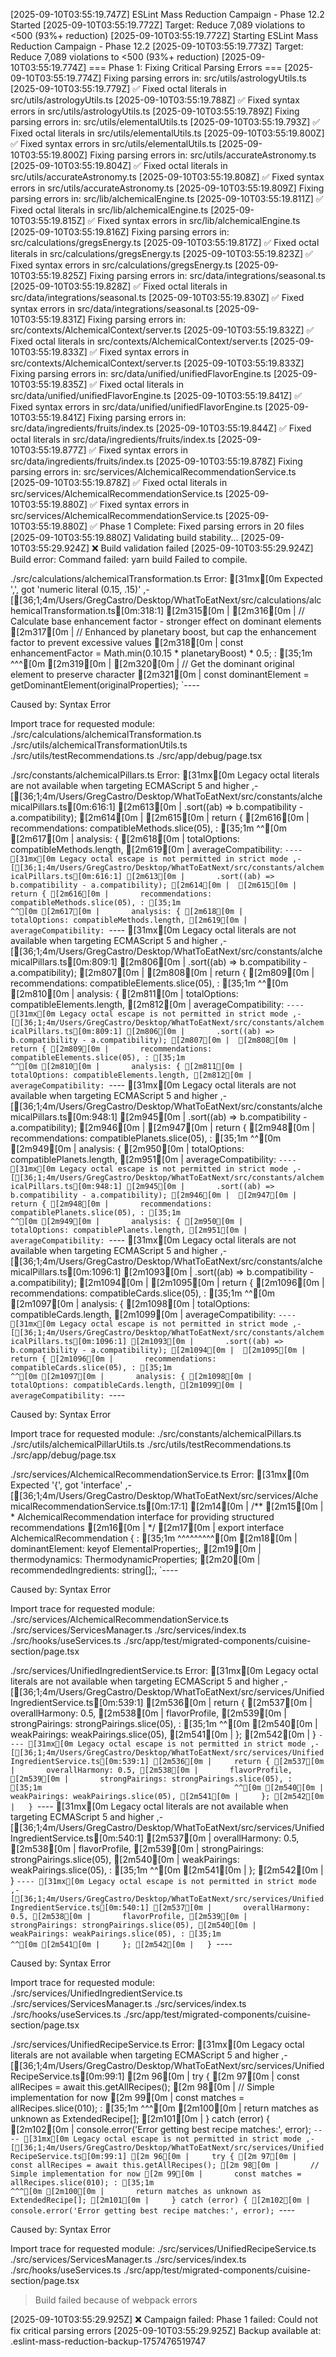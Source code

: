 [2025-09-10T03:55:19.747Z] ESLint Mass Reduction Campaign - Phase 12.2 Started
[2025-09-10T03:55:19.772Z] Target: Reduce 7,089 violations to <500 (93%+ reduction)
[2025-09-10T03:55:19.772Z] Starting ESLint Mass Reduction Campaign - Phase 12.2
[2025-09-10T03:55:19.773Z] Target: Reduce 7,089 violations to <500 (93%+ reduction)
[2025-09-10T03:55:19.774Z] 
=== Phase 1: Fixing Critical Parsing Errors ===
[2025-09-10T03:55:19.774Z] Fixing parsing errors in: src/utils/astrologyUtils.ts
[2025-09-10T03:55:19.779Z]   ✅ Fixed octal literals in src/utils/astrologyUtils.ts
[2025-09-10T03:55:19.788Z]   ✅ Fixed syntax errors in src/utils/astrologyUtils.ts
[2025-09-10T03:55:19.789Z] Fixing parsing errors in: src/utils/elementalUtils.ts
[2025-09-10T03:55:19.793Z]   ✅ Fixed octal literals in src/utils/elementalUtils.ts
[2025-09-10T03:55:19.800Z]   ✅ Fixed syntax errors in src/utils/elementalUtils.ts
[2025-09-10T03:55:19.800Z] Fixing parsing errors in: src/utils/accurateAstronomy.ts
[2025-09-10T03:55:19.804Z]   ✅ Fixed octal literals in src/utils/accurateAstronomy.ts
[2025-09-10T03:55:19.808Z]   ✅ Fixed syntax errors in src/utils/accurateAstronomy.ts
[2025-09-10T03:55:19.809Z] Fixing parsing errors in: src/lib/alchemicalEngine.ts
[2025-09-10T03:55:19.811Z]   ✅ Fixed octal literals in src/lib/alchemicalEngine.ts
[2025-09-10T03:55:19.815Z]   ✅ Fixed syntax errors in src/lib/alchemicalEngine.ts
[2025-09-10T03:55:19.816Z] Fixing parsing errors in: src/calculations/gregsEnergy.ts
[2025-09-10T03:55:19.817Z]   ✅ Fixed octal literals in src/calculations/gregsEnergy.ts
[2025-09-10T03:55:19.823Z]   ✅ Fixed syntax errors in src/calculations/gregsEnergy.ts
[2025-09-10T03:55:19.825Z] Fixing parsing errors in: src/data/integrations/seasonal.ts
[2025-09-10T03:55:19.828Z]   ✅ Fixed octal literals in src/data/integrations/seasonal.ts
[2025-09-10T03:55:19.830Z]   ✅ Fixed syntax errors in src/data/integrations/seasonal.ts
[2025-09-10T03:55:19.831Z] Fixing parsing errors in: src/contexts/AlchemicalContext/server.ts
[2025-09-10T03:55:19.832Z]   ✅ Fixed octal literals in src/contexts/AlchemicalContext/server.ts
[2025-09-10T03:55:19.833Z]   ✅ Fixed syntax errors in src/contexts/AlchemicalContext/server.ts
[2025-09-10T03:55:19.833Z] Fixing parsing errors in: src/data/unified/unifiedFlavorEngine.ts
[2025-09-10T03:55:19.835Z]   ✅ Fixed octal literals in src/data/unified/unifiedFlavorEngine.ts
[2025-09-10T03:55:19.841Z]   ✅ Fixed syntax errors in src/data/unified/unifiedFlavorEngine.ts
[2025-09-10T03:55:19.841Z] Fixing parsing errors in: src/data/ingredients/fruits/index.ts
[2025-09-10T03:55:19.844Z]   ✅ Fixed octal literals in src/data/ingredients/fruits/index.ts
[2025-09-10T03:55:19.877Z]   ✅ Fixed syntax errors in src/data/ingredients/fruits/index.ts
[2025-09-10T03:55:19.878Z] Fixing parsing errors in: src/services/AlchemicalRecommendationService.ts
[2025-09-10T03:55:19.878Z]   ✅ Fixed octal literals in src/services/AlchemicalRecommendationService.ts
[2025-09-10T03:55:19.880Z]   ✅ Fixed syntax errors in src/services/AlchemicalRecommendationService.ts
[2025-09-10T03:55:19.880Z] ✅ Phase 1 Complete: Fixed parsing errors in 20 files
[2025-09-10T03:55:19.880Z] Validating build stability...
[2025-09-10T03:55:29.924Z] ❌ Build validation failed
[2025-09-10T03:55:29.924Z] Build error: Command failed: yarn build
Failed to compile.

./src/calculations/alchemicalTransformation.ts
Error:   [31mx[0m Expected ',', got 'numeric literal (0.15, .15)'
     ,-[[36;1;4m/Users/GregCastro/Desktop/WhatToEatNext/src/calculations/alchemicalTransformation.ts[0m:318:1]
 [2m315[0m | 
 [2m316[0m |     // Calculate base enhancement factor - stronger effect on dominant elements
 [2m317[0m |     // Enhanced by planetary boost, but cap the enhancement factor to prevent excessive values
 [2m318[0m |     const enhancementFactor = Math.min(0.10.15 * planetaryBoost) * 0.5;
     : [35;1m                                           ^^^[0m
 [2m319[0m | 
 [2m320[0m |     // Get the dominant original element to preserve character
 [2m321[0m |     const dominantElement = getDominantElement(originalProperties);
     `----

Caused by:
    Syntax Error

Import trace for requested module:
./src/calculations/alchemicalTransformation.ts
./src/utils/alchemicalTransformationUtils.ts
./src/utils/testRecommendations.ts
./src/app/debug/page.tsx

./src/constants/alchemicalPillars.ts
Error:   [31mx[0m Legacy octal literals are not available when targeting ECMAScript 5 and higher
     ,-[[36;1;4m/Users/GregCastro/Desktop/WhatToEatNext/src/constants/alchemicalPillars.ts[0m:616:1]
 [2m613[0m |       .sort((ab) => b.compatibility - a.compatibility);
 [2m614[0m | 
 [2m615[0m |     return {
 [2m616[0m |       recommendations: compatibleMethods.slice(05),
     : [35;1m                                               ^^[0m
 [2m617[0m |       analysis: {
 [2m618[0m |         totalOptions: compatibleMethods.length,
 [2m619[0m |         averageCompatibility:
     `----
  [31mx[0m Legacy octal escape is not permitted in strict mode
     ,-[[36;1;4m/Users/GregCastro/Desktop/WhatToEatNext/src/constants/alchemicalPillars.ts[0m:616:1]
 [2m613[0m |       .sort((ab) => b.compatibility - a.compatibility);
 [2m614[0m | 
 [2m615[0m |     return {
 [2m616[0m |       recommendations: compatibleMethods.slice(05),
     : [35;1m                                               ^^[0m
 [2m617[0m |       analysis: {
 [2m618[0m |         totalOptions: compatibleMethods.length,
 [2m619[0m |         averageCompatibility:
     `----
  [31mx[0m Legacy octal literals are not available when targeting ECMAScript 5 and higher
     ,-[[36;1;4m/Users/GregCastro/Desktop/WhatToEatNext/src/constants/alchemicalPillars.ts[0m:809:1]
 [2m806[0m |       .sort((ab) => b.compatibility - a.compatibility);
 [2m807[0m | 
 [2m808[0m |     return {
 [2m809[0m |       recommendations: compatibleElements.slice(05),
     : [35;1m                                                ^^[0m
 [2m810[0m |       analysis: {
 [2m811[0m |         totalOptions: compatibleElements.length,
 [2m812[0m |         averageCompatibility:
     `----
  [31mx[0m Legacy octal escape is not permitted in strict mode
     ,-[[36;1;4m/Users/GregCastro/Desktop/WhatToEatNext/src/constants/alchemicalPillars.ts[0m:809:1]
 [2m806[0m |       .sort((ab) => b.compatibility - a.compatibility);
 [2m807[0m | 
 [2m808[0m |     return {
 [2m809[0m |       recommendations: compatibleElements.slice(05),
     : [35;1m                                                ^^[0m
 [2m810[0m |       analysis: {
 [2m811[0m |         totalOptions: compatibleElements.length,
 [2m812[0m |         averageCompatibility:
     `----
  [31mx[0m Legacy octal literals are not available when targeting ECMAScript 5 and higher
     ,-[[36;1;4m/Users/GregCastro/Desktop/WhatToEatNext/src/constants/alchemicalPillars.ts[0m:948:1]
 [2m945[0m |       .sort((ab) => b.compatibility - a.compatibility);
 [2m946[0m | 
 [2m947[0m |     return {
 [2m948[0m |       recommendations: compatiblePlanets.slice(05),
     : [35;1m                                               ^^[0m
 [2m949[0m |       analysis: {
 [2m950[0m |         totalOptions: compatiblePlanets.length,
 [2m951[0m |         averageCompatibility:
     `----
  [31mx[0m Legacy octal escape is not permitted in strict mode
     ,-[[36;1;4m/Users/GregCastro/Desktop/WhatToEatNext/src/constants/alchemicalPillars.ts[0m:948:1]
 [2m945[0m |       .sort((ab) => b.compatibility - a.compatibility);
 [2m946[0m | 
 [2m947[0m |     return {
 [2m948[0m |       recommendations: compatiblePlanets.slice(05),
     : [35;1m                                               ^^[0m
 [2m949[0m |       analysis: {
 [2m950[0m |         totalOptions: compatiblePlanets.length,
 [2m951[0m |         averageCompatibility:
     `----
  [31mx[0m Legacy octal literals are not available when targeting ECMAScript 5 and higher
      ,-[[36;1;4m/Users/GregCastro/Desktop/WhatToEatNext/src/constants/alchemicalPillars.ts[0m:1096:1]
 [2m1093[0m |       .sort((ab) => b.compatibility - a.compatibility);
 [2m1094[0m | 
 [2m1095[0m |     return {
 [2m1096[0m |       recommendations: compatibleCards.slice(05),
      : [35;1m                                             ^^[0m
 [2m1097[0m |       analysis: {
 [2m1098[0m |         totalOptions: compatibleCards.length,
 [2m1099[0m |         averageCompatibility:
      `----
  [31mx[0m Legacy octal escape is not permitted in strict mode
      ,-[[36;1;4m/Users/GregCastro/Desktop/WhatToEatNext/src/constants/alchemicalPillars.ts[0m:1096:1]
 [2m1093[0m |       .sort((ab) => b.compatibility - a.compatibility);
 [2m1094[0m | 
 [2m1095[0m |     return {
 [2m1096[0m |       recommendations: compatibleCards.slice(05),
      : [35;1m                                             ^^[0m
 [2m1097[0m |       analysis: {
 [2m1098[0m |         totalOptions: compatibleCards.length,
 [2m1099[0m |         averageCompatibility:
      `----

Caused by:
    Syntax Error

Import trace for requested module:
./src/constants/alchemicalPillars.ts
./src/utils/alchemicalPillarUtils.ts
./src/utils/testRecommendations.ts
./src/app/debug/page.tsx

./src/services/AlchemicalRecommendationService.ts
Error:   [31mx[0m Expected '{', got 'interface'
    ,-[[36;1;4m/Users/GregCastro/Desktop/WhatToEatNext/src/services/AlchemicalRecommendationService.ts[0m:17:1]
 [2m14[0m | /**
 [2m15[0m |  * AlchemicalRecommendation interface for providing structured recommendations
 [2m16[0m |  */
 [2m17[0m | export interface AlchemicalRecommendation {
    : [35;1m       ^^^^^^^^^[0m
 [2m18[0m |   dominantElement: keyof ElementalProperties;,
 [2m19[0m |   thermodynamics: ThermodynamicProperties;
 [2m20[0m |   recommendedIngredients: string[];,
    `----

Caused by:
    Syntax Error

Import trace for requested module:
./src/services/AlchemicalRecommendationService.ts
./src/services/ServicesManager.ts
./src/services/index.ts
./src/hooks/useServices.ts
./src/app/test/migrated-components/cuisine-section/page.tsx

./src/services/UnifiedIngredientService.ts
Error:   [31mx[0m Legacy octal literals are not available when targeting ECMAScript 5 and higher
     ,-[[36;1;4m/Users/GregCastro/Desktop/WhatToEatNext/src/services/UnifiedIngredientService.ts[0m:539:1]
 [2m536[0m |     return {
 [2m537[0m |       overallHarmony: 0.5,
 [2m538[0m |       flavorProfile,
 [2m539[0m |       strongPairings: strongPairings.slice(05),
     : [35;1m                                           ^^[0m
 [2m540[0m |       weakPairings: weakPairings.slice(05),
 [2m541[0m |     };
 [2m542[0m |   }
     `----
  [31mx[0m Legacy octal escape is not permitted in strict mode
     ,-[[36;1;4m/Users/GregCastro/Desktop/WhatToEatNext/src/services/UnifiedIngredientService.ts[0m:539:1]
 [2m536[0m |     return {
 [2m537[0m |       overallHarmony: 0.5,
 [2m538[0m |       flavorProfile,
 [2m539[0m |       strongPairings: strongPairings.slice(05),
     : [35;1m                                           ^^[0m
 [2m540[0m |       weakPairings: weakPairings.slice(05),
 [2m541[0m |     };
 [2m542[0m |   }
     `----
  [31mx[0m Legacy octal literals are not available when targeting ECMAScript 5 and higher
     ,-[[36;1;4m/Users/GregCastro/Desktop/WhatToEatNext/src/services/UnifiedIngredientService.ts[0m:540:1]
 [2m537[0m |       overallHarmony: 0.5,
 [2m538[0m |       flavorProfile,
 [2m539[0m |       strongPairings: strongPairings.slice(05),
 [2m540[0m |       weakPairings: weakPairings.slice(05),
     : [35;1m                                       ^^[0m
 [2m541[0m |     };
 [2m542[0m |   }
     `----
  [31mx[0m Legacy octal escape is not permitted in strict mode
     ,-[[36;1;4m/Users/GregCastro/Desktop/WhatToEatNext/src/services/UnifiedIngredientService.ts[0m:540:1]
 [2m537[0m |       overallHarmony: 0.5,
 [2m538[0m |       flavorProfile,
 [2m539[0m |       strongPairings: strongPairings.slice(05),
 [2m540[0m |       weakPairings: weakPairings.slice(05),
     : [35;1m                                       ^^[0m
 [2m541[0m |     };
 [2m542[0m |   }
     `----

Caused by:
    Syntax Error

Import trace for requested module:
./src/services/UnifiedIngredientService.ts
./src/services/ServicesManager.ts
./src/services/index.ts
./src/hooks/useServices.ts
./src/app/test/migrated-components/cuisine-section/page.tsx

./src/services/UnifiedRecipeService.ts
Error:   [31mx[0m Legacy octal literals are not available when targeting ECMAScript 5 and higher
     ,-[[36;1;4m/Users/GregCastro/Desktop/WhatToEatNext/src/services/UnifiedRecipeService.ts[0m:99:1]
 [2m 96[0m |     try {
 [2m 97[0m |       const allRecipes = await this.getAllRecipes();
 [2m 98[0m |       // Simple implementation for now
 [2m 99[0m |       const matches = allRecipes.slice(010);
     : [35;1m                                       ^^^[0m
 [2m100[0m |       return matches as unknown as ExtendedRecipe[];
 [2m101[0m |     } catch (error) {
 [2m102[0m |       console.error('Error getting best recipe matches:', error);
     `----
  [31mx[0m Legacy octal escape is not permitted in strict mode
     ,-[[36;1;4m/Users/GregCastro/Desktop/WhatToEatNext/src/services/UnifiedRecipeService.ts[0m:99:1]
 [2m 96[0m |     try {
 [2m 97[0m |       const allRecipes = await this.getAllRecipes();
 [2m 98[0m |       // Simple implementation for now
 [2m 99[0m |       const matches = allRecipes.slice(010);
     : [35;1m                                       ^^^[0m
 [2m100[0m |       return matches as unknown as ExtendedRecipe[];
 [2m101[0m |     } catch (error) {
 [2m102[0m |       console.error('Error getting best recipe matches:', error);
     `----

Caused by:
    Syntax Error

Import trace for requested module:
./src/services/UnifiedRecipeService.ts
./src/services/ServicesManager.ts
./src/services/index.ts
./src/hooks/useServices.ts
./src/app/test/migrated-components/cuisine-section/page.tsx


> Build failed because of webpack errors

[2025-09-10T03:55:29.925Z] 
❌ Campaign failed: Phase 1 failed: Could not fix critical parsing errors
[2025-09-10T03:55:29.925Z] Backup available at: .eslint-mass-reduction-backup-1757476519747
